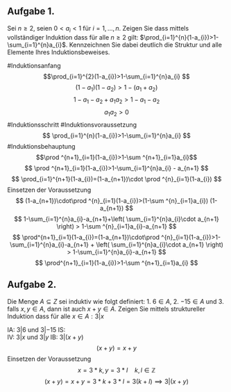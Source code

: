 ## Aufgabe 1. 
Sei $n ≥ 2$, seien $0 < a_{i} < 1$ für $i = 1, ... , n$. Zeigen Sie dass mittels vollständiger
Induktion dass für alle $n ≥ 2$ gilt: $\prod_{i=1}^{n}(1-a_{i})>1-\sum_{i=1}^{n}a_{i}$. Kennzeichnen Sie dabei deutlich die
Struktur und alle Elemente Ihres Induktionsbeweises.


#Induktionsanfang
$$\prod_{i=1}^{2}(1-a_{i})>1-\sum_{i=1}^{n}a_{i}
$$$$(1-a_{1})(1-a_{2})>1-(a_{1}+a_{2})
$$$$1-a_{1}-a_{2}+a_{1}a_{2} > 1-a_{1}-a_{2}
$$$$a_{1}a_{2}>0
$$
#Induktionsschritt
#Induktionsvoraussetzung
$$
\prod_{i=1}^{n}(1-a_{i})>1-\sum_{i=1}^{n}a_{i}
$$
#Induktionsbehauptung
$$\prod ^{n+1}_{i=1}(1-a_{i})>1-\sum ^{n+1}_{i=1}a_{i}$$
$$
\prod ^{n+1}_{i=1}(1-a_{i})>1-\sum_{i=1}^{n}a_{i} - a_{n+1}
$$
$$
\prod_{i=1}^{n+1}(1-a_{i})=(1-a_{n+1})\cdot \prod ^{n}_{i=1}(1-a_{i})
$$
Einsetzen der Voraussetzung
$$
(1-a_{n+1})\cdot\prod ^{n}_{i=1}(1-a_{i})>(1-\sum ^{n}_{i=1}a_{i}) (1-a_{n+1})
$$
$$
 1-\sum_{i=1}^{n}a_{i}-a_{n+1}+\left( \sum_{i=1}^{n}a_{i}\cdot a_{n+1} \right) > 1-\sum ^{n}_{i=1}a_{i}-a_{n+1}
$$
$$
\prod^{n+1}_{i=1}(1-a_{i})=(1-a_{n+1})\cdot\prod ^{n}_{i=1}(1-a_{i})>1-\sum_{i=1}^{n}a_{i}-a_{n+1} + \left( \sum_{i=1}^{n}a_{i}\cdot a_{n+1} \right) > 1-\sum_{i=1}^{n}a_{i}-a_{n+1}
$$
$$
\prod^{n+1}_{i=1}(1-a_{i})>1-\sum ^{n+1}_{i=1}a_{i}
$$
## Aufgabe 2. 
Die Menge $A ⊆ Z$ sei induktiv wie folgt definiert: 1. $6 ∈ A$, 2. $−15 ∈ A$ und 3. falls
$x, y ∈ A$, dann ist auch $x + y ∈ A$. Zeigen Sie mittels struktureller Induktion dass für alle $x ∈ A:3 | x$

IA: $3|6$ und $3|-15$
IS:     
    IV: $3|x$ und $3|y$
    IB: $3|(x+y)$
    $$
(x+y)=x + y
$$
	Einsetzen der Voraussetzung
	$$
x=3*k, y=3*l~~~~k,l \in \mathbb{Z}
$$
$$
(x+y)=x+y=3*k+3*l=3(k+l)\implies3|(x+y)
$$
